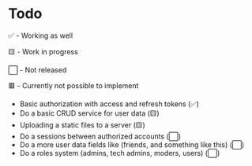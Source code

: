 # Todo

✅ - Working as well

🟨 - Work in progress

⬜ - Not released

🟥 - Currently not possible to implement

- Basic authorization with access and refresh tokens (✅)
- Do a basic CRUD service for user data (🟨)
- Uploading a static files to a server (🟨)
- Do a sessions between authorized accounts (⬜)
- Do a more user data fields like (friends, and something like this) (⬜)
- Do a roles system (admins, tech admins, moders, users) (⬜)